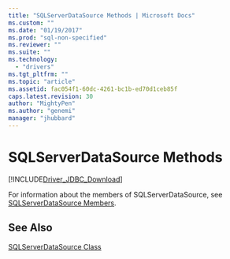 ```yaml
---
title: "SQLServerDataSource Methods | Microsoft Docs"
ms.custom: ""
ms.date: "01/19/2017"
ms.prod: "sql-non-specified"
ms.reviewer: ""
ms.suite: ""
ms.technology: 
  - "drivers"
ms.tgt_pltfrm: ""
ms.topic: "article"
ms.assetid: fac054f1-60dc-4261-bc1b-ed70d1ceb85f
caps.latest.revision: 30
author: "MightyPen"
ms.author: "genemi"
manager: "jhubbard"
---
```

# SQLServerDataSource Methods
[!INCLUDE[Driver_JDBC_Download](../../../includes/driver_jdbc_download.md)]

  For information about the members of SQLServerDataSource, see [SQLServerDataSource Members](../../../connect/jdbc/reference/sqlserverdatasource-members.md).  
  
## See Also  
 [SQLServerDataSource Class](../../../connect/jdbc/reference/sqlserverdatasource-class.md)  
  
  